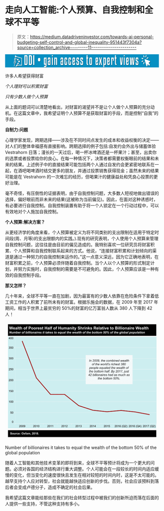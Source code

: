 # 走向人工智能:个人预算、自我控制和全球不平等

> 原文：<https://medium.datadriveninvestor.com/towards-ai-personal-budgeting-self-control-and-global-inequality-951443f7304a?source=collection_archive---------11----------------------->

[![](img/5f4911f51fce789ef82d06bbbe8a8da9.png)](http://www.track.datadriveninvestor.com/1B9E)

许多人希望获得财富

*个人理财可以积累财富*

*只有少数人做个人预算*

从上面的题词可以清楚地看出，对财富的渴望并不是让个人做个人预算的充分动机。在这篇文章中，我希望证明个人预算不是获取财富的手段，而是控制“自我”的手段。

**自制力:问题**

心理学家发现，跨期选择——涉及在不同时间点发生的成本和收益权衡的决定——对人们的整体幸福感有直接影响。跨期选择的例子包括:自发约会外出与储蓄体验 Vestrahorn 日落；漫长的一天过后，喝一杯冰啤酒还是一杯果汁；甚至，出卖你的选票或者投票给你的良心。在每一种情况下，决策者都需要权衡眼前的结果和未来的结果。上述例子中的直接结果可能包括两个人通过自发约会更紧密地联系在一起，在酒吧喝啤酒时结交更多的朋友，并通过投票销售获得现金；虽然未来的结果可能是在 Vestrahorn 的一次难忘的经历，但喝果汁的健康益处和凭良心投票的更好治理。

毫不奇怪，有压倒性的证据表明，由于自我控制问题，大多数人短视地做出错误的选择，偏好眼前而非未来的结果(这被称为当前偏见)。因此，在面对这种诱惑时，有必要进行自我控制。自我控制装置有助于将一个人锁定在一个行动过程中，可以有效地对个人施加自我控制。

**个人预算:解决方案？**

从更经济学的角度来看，个人预算被定义为将不同类别的支出限制在适用于特定时间段(周、月等)的支出限额内的实践。).现有的研究表明，个人使用个人预算来管理自我控制问题，这往往是由目前的偏见造成的。我特别喜欢一位研究员将财富积累、个人预算和自我控制联系起来的方式。他说，“连接财富积累和计划倾向的渠道是通过一种努力的自我控制来运作的。”这一点意义深远，因为它正确地表明，在财富积累之前，个人预算必须伴随着自我控制。当个人以个人预算的形式制定计划，并努力实施时，自我控制的需要是不可避免的。因此，个人预算应该是一种有效的自我控制手段。

**那又怎样？**

几十年来，全球不平等一直在加剧，因为最富有的少数人依靠在危险条件下拿着低工资工作的人积累了前所未有的财富。根据乐施会的数据，在 2009 年至 2017 年期间，相当于世界上最贫穷的 50%的财富的亿万富翁人数从 380 人下降到 42 人！

![](img/9dfe0dccd229ba498f9b187969a98324.png)

Number of billionaires it takes to equal the wealth of the bottom 50% of the global population

随着人工智能和其他技术变革的即将到来，全球不平等预计将成为一个更大的问题。必须对各国的经济结构进行重大调整。个人可能会在一段较长的时间内适应缓慢的变化，但当变化的速度很快且发生在相对较短的时间内时，这是不太可能的。越早支持个人应对转型，社会就能越快适应创新的步伐。否则，社会应该预料到落后者会变成卢德分子，造成不确定的社会后果。

我希望这篇文章能给那些在我们的社会转型过程中被我们的创新所迫而落在后面的人提供一些支持，不管这种支持有多小。